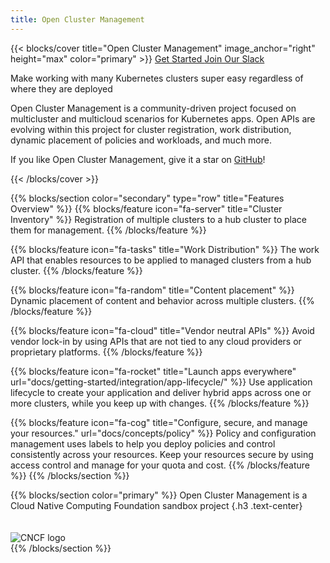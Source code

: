 ```yaml
---
title: Open Cluster Management
---
```


{{< blocks/cover title="Open Cluster Management" image_anchor="right" height="max" color="primary" >}}
<a class="btn btn-lg btn-secondary me-3 mb-4" href="/docs/">
  Get Started
</a>
<a class="btn btn-lg btn-secondary me-3 mb-4" href="https://kubernetes.slack.com/channels/open-cluster-mgmt">
  Join Our Slack
</a>
<p class="lead mb-6"></p> <!-- To create space between the buttons and the text below -->
<p class="lead mb-6">
  Make working with many Kubernetes clusters super easy regardless of where they are deployed
</p>
<p class="lead mb-6">
  Open Cluster Management is a community-driven project focused on multicluster and multicloud scenarios for Kubernetes apps. Open APIs are evolving within this project for cluster registration, work distribution, dynamic placement of policies and workloads, and much more.
</p>
<p>
  If you like Open Cluster Management, give it a star on <a href="https://github.com/open-cluster-management-io/ocm" class="github-link">GitHub</a>!
</p>
{{< /blocks/cover >}}

{{% blocks/section color="secondary" type="row" title="Features Overview" %}}
  {{% blocks/feature icon="fa-server" title="Cluster Inventory" %}}
  Registration of multiple clusters to a hub cluster to place them for management.
  {{% /blocks/feature %}}

  {{% blocks/feature icon="fa-tasks" title="Work Distribution" %}}
  The work API that enables resources to be applied to managed clusters from a hub cluster.
  {{% /blocks/feature %}}

  {{% blocks/feature icon="fa-random" title="Content placement" %}}
  Dynamic placement of content and behavior across multiple clusters.
  {{% /blocks/feature %}}

  {{% blocks/feature icon="fa-cloud" title="Vendor neutral APIs" %}}
  Avoid vendor lock-in by using APIs that are not tied to any cloud providers or proprietary platforms.
  {{% /blocks/feature %}}

  {{% blocks/feature icon="fa-rocket" title="Launch apps everywhere" url="docs/getting-started/integration/app-lifecycle/" %}}
  Use application lifecycle to create your application and deliver hybrid apps across one or more clusters, while you keep up with changes.
  {{% /blocks/feature %}}

  {{% blocks/feature icon="fa-cog" title="Configure, secure, and manage your resources." url="docs/concepts/policy" %}}
  Policy and configuration management uses labels to help you deploy policies and control consistently across your resources. Keep your resources secure by using access control and manage for your quota and cost.
  {{% /blocks/feature %}}
{{% /blocks/section %}}


{{% blocks/section color="primary" %}}
Open Cluster Management is a Cloud Native Computing Foundation sandbox project
{.h3 .text-center}
<div class="text-center">
  <img src="https://raw.githubusercontent.com/cncf/artwork/master/other/cncf/horizontal/white/cncf-white.svg" alt="CNCF logo" style="max-width: 300px; margin-top: 20px;">
</div>
{{% /blocks/section %}}